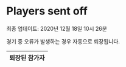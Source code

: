 # Players sent off
최종 업데이트: 2020년 12월 18일 10시 26분


경기 중 오류가 발생하는 경우 자동으로 퇴장됩니다.


| 퇴장된 참가자 |
|:---:|